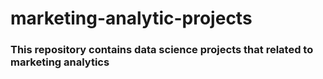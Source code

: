 # marketing-analytic-projects
### This repository contains data science projects that related to marketing analytics
